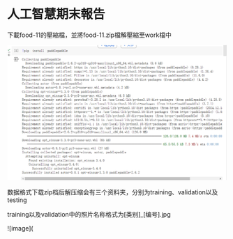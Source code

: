 # 人工智慧期末報告
下載food-11的壓縮檔，並將food-11.zip檔解壓縮至work檔中

![image](https://github.com/hy189/-/blob/main/%E8%9E%A2%E5%B9%95%E6%93%B7%E5%8F%96%E7%95%AB%E9%9D%A2%202025-01-01%20180428.png)

数据格式下载zip档后解压缩会有三个资料夹，分别为training、validation以及testing

training以及validation中的照片名称格式为[类别]_[编号].jpg

![image](
